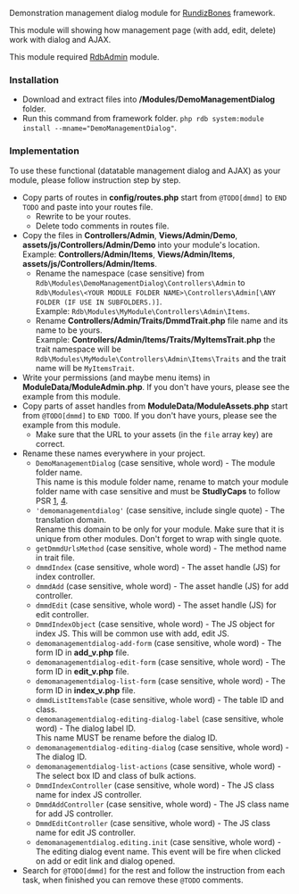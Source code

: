 Demonstration management dialog module for [RundizBones] framework.

This module will showing how management page (with add, edit, delete) work with dialog and AJAX.

This module required [RdbAdmin] module.

### Installation
* Download and extract files into **/Modules/DemoManagementDialog** folder.
* Run this command from framework folder. `php rdb system:module install --mname="DemoManagementDialog"`.

### Implementation
To use these functional (datatable management dialog and AJAX) as your module, please follow instruction step by step.

* Copy parts of routes in **config/routes.php** start from `@TODO[dmmd]` to `END TODO` and paste into your routes file.
    * Rewrite to be your routes.
    * Delete todo comments in routes file.
* Copy the files in **Controllers/Admin**, **Views/Admin/Demo**, **assets/js/Controllers/Admin/Demo** into your module's location.<br>
Example: **Controllers/Admin/Items**, **Views/Admin/Items**, **assets/js/Controllers/Admin/Items**.
    * Rename the namespace (case sensitive) from `Rdb\Modules\DemoManagementDialog\Controllers\Admin` to `Rdb\Modules\<YOUR MODULE FOLDER NAME>\Controllers\Admin[\ANY FOLDER (IF USE IN SUBFOLDERS.)]`.<br>
    Example: `Rdb\Modules\MyModule\Controllers\Admin\Items`.
    * Rename **Controllers/Admin/Traits/DmmdTrait.php** file name and its name to be yours.<br>
    Example: **Controllers/Admin/Items/Traits/MyItemsTrait.php** the trait namespace will be `Rdb\Modules\MyModule\Controllers\Admin\Items\Traits` and the trait name will be `MyItemsTrait`.
* Write your permissions (and maybe menu items) in **ModuleData/ModuleAdmin.php**. If you don't have yours, please see the example from this module.
* Copy parts of asset handles from **ModuleData/ModuleAssets.php** start from `@TODO[dmmd]` to `END TODO`. If you don't have yours, please see the example from this module.
    * Make sure that the URL to your assets (in the `file` array key) are correct.
* Rename these names everywhere in your project.
    * `DemoManagementDialog` (case sensitive, whole word) - The module folder name.<br>
    This name is this module folder name, rename to match your module folder name with case sensitive and must be **StudlyCaps** to follow PSR [1][psr1], [4][psr4].
    * `'demomanagementdialog'` (case sensitive, include single quote) - The translation domain.<br>
    Rename this domain to be only for your module. Make sure that it is unique from other modules. Don't forget to wrap with single quote.
    * `getDmmdUrlsMethod` (case sensitive, whole word) - The method name in trait file.
    * `dmmdIndex` (case sensitive, whole word) - The asset handle (JS) for index controller.
    * `dmmdAdd` (case sensitive, whole word) - The asset handle (JS) for add controller.
    * `dmmdEdit` (case sensitive, whole word) - The asset handle (JS) for edit controller.
    * `DmmdIndexObject` (case sensitive, whole word) - The JS object for index JS. This will be common use with add, edit JS.
    * `demomanagementdialog-add-form` (case sensitive, whole word) - The form ID in **add_v.php** file.
    * `demomanagementdialog-edit-form` (case sensitive, whole word) - The form ID in **edit_v.php** file.
    * `demomanagementdialog-list-form` (case sensitive, whole word) - The form ID in **index_v.php** file.
    * `dmmdListItemsTable` (case sensitive, whole word) - The table ID and class.
    * `demomanagementdialog-editing-dialog-label` (case sensitive, whole word) - The dialog label ID.<br>
    This name MUST be rename before the dialog ID.
    * `demomanagementdialog-editing-dialog` (case sensitive, whole word) - The dialog ID.
    * `demomanagementdialog-list-actions` (case sensitive, whole word) - The select box ID and class of bulk actions.
    * `DmmdIndexController` (case sensitive, whole word) - The JS class name for index JS controller.
    * `DmmdAddController` (case sensitive, whole word) - The JS class name for add JS controller.
    * `DmmdEditController` (case sensitive, whole word) - The JS class name for edit JS controller.
    * `demomanagementdialog.editing.init` (case sensitive, whole word) - The editing dialog event name. This event will be fire when clicked on add or edit link and dialog opened.
* Search for `@TODO[dmmd]` for the rest and follow the instruction from each task, when finished you can remove these `@TODO` comments.

[RundizBones]:https://github.com/RundizBones/framework
[RdbAdmin]:https://github.com/RundizBones/ModuleAdmin
[psr1]:https://www.php-fig.org/psr/psr-1
[psr4]:https://www.php-fig.org/psr/psr-4